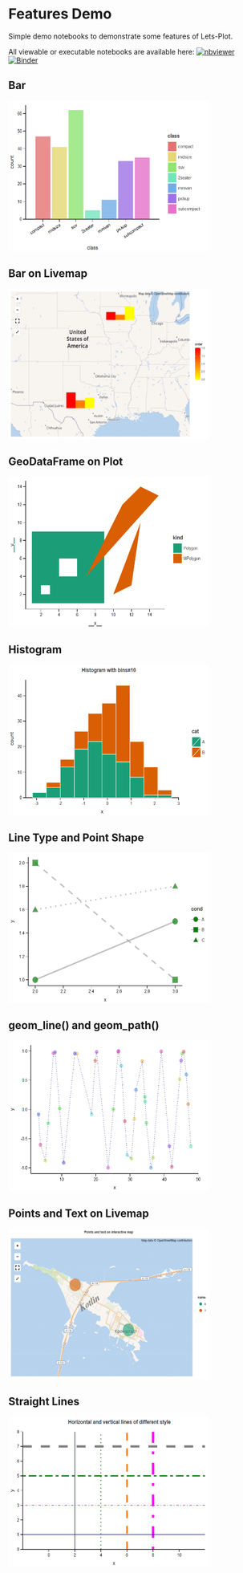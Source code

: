 ﻿# Features Demo

Simple demo notebooks to demonstrate some features of Lets-Plot.

All viewable or executable notebooks are available here:
[![nbviewer](https://raw.githubusercontent.com/jupyter/design/master/logos/Badges/nbviewer_badge.svg)](https://nbviewer.jupyter.org/github/HIL-HK/lets-plot-examples/blob/master/features/)
[![Binder](https://mybinder.org/badge_logo.svg)](https://mybinder.org/v2/gh/HIL-HK/lets-plot-examples/master?filepath=features)

## Bar

<a href="bar.ipynb" target="_blank"> 
  <img src="preview/bar.png" alt="Bar" width="400" height="300">
</a>

## Bar on Livemap

<a href="bar_on_livemap.ipynb" target="_blank">
  <img src="preview/bar_on_livemap.png" alt="Bar on Livemap" width="400" height="300">
</a>

## GeoDataFrame on Plot

<a href="geopandas_GeoDataFrame.ipynb" target="_blank"> 
  <img src="preview/geopandas_GeoDataFrame.png" alt="GeoDataFrame on Plot" width="400" height="300">
</a>

## Histogram

<a href="histogram.ipynb" target="_blank"> 
  <img src="preview/histogram.png" alt="Histogram" width="400" height="300">
</a>

## Line Type and Point Shape

<a href="line_type_and_point_shape.ipynb" target="_blank"> 
  <img src="preview/line_type_and_point_shape.png" alt="Line Type and Point Shape" width="400" height="300">
</a>

## geom_line() and geom_path()

<a href="line_vs_path.ipynb" target="_blank"> 
  <img src="preview/line_vs_path.png" alt="geom_line()" width="400" height="300">
</a>

## Points and Text on Livemap

<a href="point_and_text_on_livemap.ipynb" target="_blank"> 
  <img src="preview/point_and_text_on_livemap.png" alt="Points and Text on Interactive Map" width="400" height="300">
</a>

## Straight Lines

<a href="straight_lines.ipynb" target="_blank"> 
  <img src="preview/straight_lines.png" alt="Horizontal and Vertical Lines of Different Style" width="400" height="300">
</a>